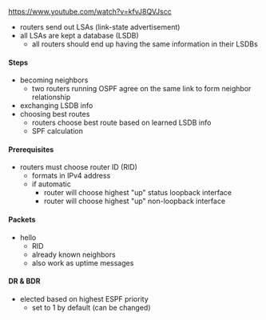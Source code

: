https://www.youtube.com/watch?v=kfvJ8QVJscc
- routers send out LSAs (link-state advertisement)
- all LSAs are kept a database (LSDB)
	- all routers should end up having the same information in their LSDBs
#### Steps
- becoming neighbors
	- two routers running OSPF agree on the same link to form neighbor relationship
- exchanging LSDB info
- choosing best routes
	- routers choose best route based on learned LSDB info
	- SPF calculation
#### Prerequisites
- routers must choose router ID (RID)
	- formats in IPv4 address
	- if automatic
		- router will choose highest "up" status loopback interface
		- router will choose highest "up" non-loopback interface
#### Packets
- hello
	- RID
	- already known neighbors
	- also work as uptime messages 
#### DR & BDR
- elected based on highest ESPF priority
	- set to 1 by default (can be changed)